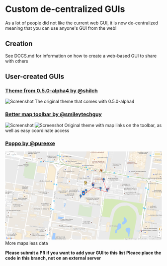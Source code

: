 # Custom de-centralized GUIs

As a lot of people did not like the current web GUI, it is now de-centralized meaning that you can use anyone's GUI from the web!

## Creation

See DOCS.md for information on how to create a web-based GUI to share with others

## User-created GUIs

### [Theme from 0.5.0-alpha4 by @shilch](http://pogo.abb.ink/0.5.0-alpha4/map.html)
![Screenshot](img/0.5.0-alpha4-screenshot.png
)
The original theme that comes with 0.5.0-alpha4


### [Better map toolbar by @smileytechguy](http://pogo.abb.ink/better-map/)
![Screenshot](img/better-map-screenshot1.png)
![Screenshot](img/better-map-screenshot2.png)
Original theme with map links on the toolbar, as well as easy coordinate access

### [Poppo by @pureexe](http://pogo.abb.ink/Poppo/)
![Screenshot](img/poppo-screenshot.png)
More maps less data


**Please submit a PR if you want to add your GUI to this list**
**Pleace place the code in this branch, not on an external server**
